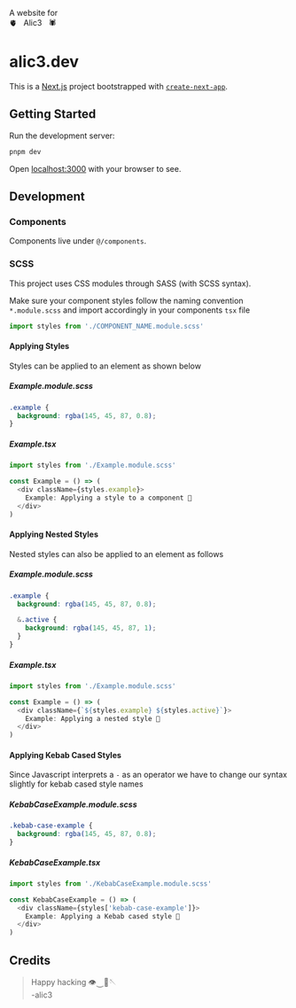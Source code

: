 A website for  
🫀&nbsp;&nbsp;&nbsp;Alic3&nbsp;&nbsp;&nbsp;🕷️

# alic3.dev

This is a [Next.js](https://nextjs.org/) project bootstrapped with [`create-next-app`](https://github.com/vercel/next.js/tree/canary/packages/create-next-app).

## Getting Started

Run the development server:

```zsh
pnpm dev
```

Open [localhost:3000](http://localhost:3000) with your browser to see.

## Development

### Components

Components live under `@/components`.

### SCSS

This project uses CSS modules through SASS (with SCSS syntax).

Make sure your component styles follow the naming convention `*.module.scss` and import accordingly in your components `tsx` file

```javascript
import styles from './COMPONENT_NAME.module.scss'
```

#### Applying Styles

Styles can be applied to an element as shown below

##### Example.module.scss

```scss
.example {
  background: rgba(145, 45, 87, 0.8);
}
```

##### Example.tsx

```javascript
import styles from './Example.module.scss'

const Example = () => (
  <div className={styles.example}>
    Example: Applying a style to a component 🎨
  </div>
)
```

#### Applying Nested Styles

Nested styles can also be applied to an element as follows

##### Example.module.scss

```scss
.example {
  background: rgba(145, 45, 87, 0.8);

  &.active {
    background: rgba(145, 45, 87, 1);
  }
}
```

##### Example.tsx

```javascript
import styles from './Example.module.scss'

const Example = () => (
  <div className={`${styles.example} ${styles.active}`}>
    Example: Applying a nested style 🪺
  </div>
)
```

#### Applying Kebab Cased Styles

Since Javascript interprets a `-` as an operator we have to change our syntax slightly for kebab cased style names

##### KebabCaseExample.module.scss

```scss
.kebab-case-example {
  background: rgba(145, 45, 87, 0.8);
}
```

##### KebabCaseExample.tsx

```javascript
import styles from './KebabCaseExample.module.scss'

const KebabCaseExample = () => (
  <div className={styles['kebab-case-example']}>
    Example: Applying a Kebab cased style 🍡
  </div>
)
```

## Credits

> Happy hacking 👁️⏝🧿🪡  
> -alic3
